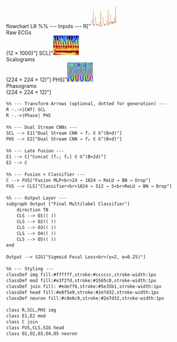 flowchart LR
    %% --- Inputs ---
    R["<img src='https://raw.githubusercontent.com/kagozi/ECG-Greedy/main/rawsignal.png' width='70px' ><br>Raw ECGs<br>(12 × 1000)"]
    SCL["<img src='https://raw.githubusercontent.com/kagozi/ECG-Greedy/main/scalogram.png' width='70px' ><br>Scalograms<br>(224 × 224 × 12)"]
    PHS["<img src='https://raw.githubusercontent.com/kagozi/ECG-Greedy/main/phasogram.png' width='70px' ><br>Phasograms<br>(224 × 224 × 12)"]

    %% --- Transform Arrows (optional, dotted for generation) ---
    R -.->|CWT| SCL
    R -.->|Phase| PHS

    %% --- Dual Stream CNNs ---
    SCL --> E1["Dual Stream CNN → fₛ ∈ ℝ^(B×d)"]
    PHS --> E2["Dual Stream CNN → fₚ ∈ ℝ^(B×d)"]

    %% --- Late Fusion ---
    E1 --> C["Concat [fₛ; fₚ] ∈ ℝ^(B×2d)"]
    E2 --> C

    %% --- Fusion + Classifier ---
    C --> FUS["Fusion MLP<br>2d → 1024 → ReLU → BN → Drop"]
    FUS --> CLS["Classifier<br>1024 → 512 → 5<br>ReLU → BN → Drop"]

    %% --- Output Layer ---
    subgraph Output ["Final Multilabel Classifier"]
        direction TB
        CLS --> O1(( ))
        CLS --> O2(( ))
        CLS --> O3(( ))
        CLS --> O4(( ))
        CLS --> O5(( ))
    end

    Output --> SIG["Sigmoid Focal Loss<br>(γ=2, α=0.25)"]

    %% --- Styling ---
    classDef img fill:#ffffff,stroke:#cccccc,stroke-width:1px
    classDef mod fill:#e3f2fd,stroke:#1565c0,stroke-width:1px
    classDef join fill: #ede7f6,stroke:#5e35b1,stroke-width:1px
    classDef head fill:#e8f5e9,stroke:#2e7d32,stroke-width:1px
    classDef neuron fill:#c8e6c9,stroke:#2e7d32,stroke-width:1px

    class R,SCL,PHS img
    class E1,E2 mod
    class C join
    class FUS,CLS,SIG head
    class O1,O2,O3,O4,O5 neuron
